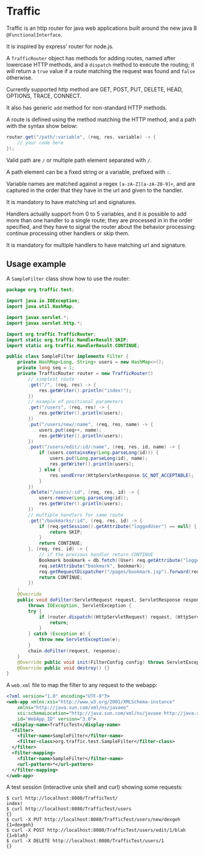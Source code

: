 Traffic
=======

Traffic is an http router for java web applications built around the new java 8 ```@FunctionalInterface```.

It is inspired by express' router for node.js.

A ```TrafficRouter``` object has methods for adding routes, named after lowercase HTTP methods, and a ```dispatch``` method to execute the routing; it will return a ```true``` value if a route matching the request was found and ```false``` otherwise.

Currently supported http method are GET, POST, PUT, DELETE, HEAD, OPTIONS, TRACE, CONNECT.

It also has generic ```add``` method for  non-standard HTTP methods.

A route is defined using the method matching the HTTP method, and a path with the syntax show below:

```Java
router.get("/path/:variable", (req, res, variable) -> {
	// your code here
});
```

Valid path are ```/``` or multiple path element separated with ```/```.

A path element can be a fixed string or a variable, prefixed with ```:```.

Variable names are matched against a regex ```[a-zA-Z][a-zA-Z0-9]+```, and are captured in the order that they have in the url and given to the handler.

It is mandatory to have matching url and signatures.

Handlers actually support from 0 to 5 variables, and it is possible to add more than one handler to a single route; they are processed in in the order specified, and they have to signal the router about the behavior processing: continue processing other handlers or skip them.

It is mandatory for multiple handlers to have matching url and signature. 

Usage example
-------------

A ```SampleFilter``` class show how to use the router:

```Java
package org.traffic.test;

import java.io.IOException;
import java.util.HashMap;

import javax.servlet.*;
import javax.servlet.http.*;

import org.traffic.TrafficRouter;
import static org.traffic.HandlerResult.SKIP;
import static org.traffic.HandlerResult.CONTINUE;

public class SampleFilter implements Filter {
	private HashMap<Long, String> users = new HashMap<>();
	private long seq = 1;
	private TrafficRouter router = new TrafficRouter()
		// simplest route
		.get("/", (req, res) -> {
			res.getWriter().println("index!");
		})
		// example of positional parameters
		.get("/users", (req, res) -> {
			res.getWriter().println(users);
		})
		.put("/users/new/:name", (req, res, name) -> {
			users.put(seq++, name);
			res.getWriter().println(users);
		})
		.post("/users/edit/:id/:name", (req, res, id, name) -> {
			if (users.containsKey(Long.parseLong(id))) {
				users.put(Long.parseLong(id), name);
				res.getWriter().println(users);
			} else {
				res.sendError(HttpServletResponse.SC_NOT_ACCEPTABLE);
			}
		})
		.delete("/users/:id", (req, res, id) -> {
			users.remove(Long.parseLong(id));
			res.getWriter().println(users);
		})
		// multiple handlers for same route
		.get("/bookmarks/:id", (req, res, id) -> {
			if (req.getSession().getAttribute("loggedUser") == null) {
				return SKIP;
			}
			return CONTINUE;
		}, (req, res, id) -> {
			// if the previous handler return CONTINUE
			Bookmark bookmark = db.fetch((User) req.getAttribute("loggedUser"), id);
			req.setAttribute("bookmark", bookmark);
			req.getRequestDispatcher("/pages/bookmark.jsp").forward(req, res);
			return CONTINUE;
		})
	;
	@Override
	public void doFilter(ServletRequest request, ServletResponse response, FilterChain chain)
		throws IOException, ServletException {
		try {
			if (router.dispatch((HttpServletRequest) request, (HttpServletResponse) response)) {
				return;
			}
		} catch (Exception e) {
			throw new ServletException(e);
		}
		chain.doFilter(request, response);
	}
	@Override public void init(FilterConfig config) throws ServletException {}
	@Override public void destroy() {}
}
```

A ```web.xml``` file to map the filter to any request to the webapp:

```xml
<?xml version="1.0" encoding="UTF-8"?>
<web-app xmlns:xsi="http://www.w3.org/2001/XMLSchema-instance"
	xmlns="http://java.sun.com/xml/ns/javaee"
	xsi:schemaLocation="http://java.sun.com/xml/ns/javaee http://java.sun.com/xml/ns/javaee/web-app_3_0.xsd"
	id="WebApp_ID" version="3.0">
  <display-name>TrafficTest</display-name>
  <filter>
  	<filter-name>SampleFilter</filter-name>
  	<filter-class>org.traffic.test.SampleFilter</filter-class>
  </filter>
  <filter-mapping>
  	<filter-name>SampleFilter</filter-name>
  	<url-pattern>*</url-pattern>
  </filter-mapping>
</web-app>
```

A test session (interactive unix shell and curl) showing some requests:

```
$ curl http://localhost:8080/TrafficTest/
index!
$ curl http://localhost:8080/TrafficTest/users
{}
$ curl -X PUT http://localhost:8080/TrafficTest/users/new/dexgeh
{1=dexgeh}
$ curl -X POST http://localhost:8080/TrafficTest/users/edit/1/blah
{1=blah}
$ curl -X DELETE http://localhost:8080/TrafficTest/users/1
{}
```
